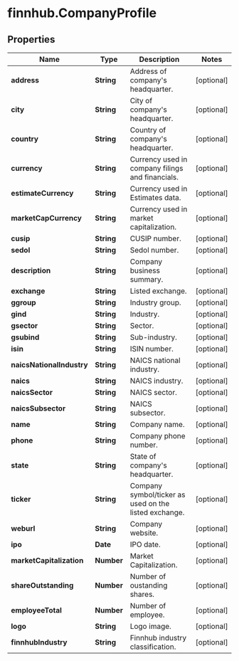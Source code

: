 # finnhub.CompanyProfile

## Properties

Name | Type | Description | Notes
------------ | ------------- | ------------- | -------------
**address** | **String** | Address of company&#39;s headquarter. | [optional] 
**city** | **String** | City of company&#39;s headquarter. | [optional] 
**country** | **String** | Country of company&#39;s headquarter. | [optional] 
**currency** | **String** | Currency used in company filings and financials. | [optional] 
**estimateCurrency** | **String** | Currency used in Estimates data. | [optional] 
**marketCapCurrency** | **String** | Currency used in market capitalization. | [optional] 
**cusip** | **String** | CUSIP number. | [optional] 
**sedol** | **String** | Sedol number. | [optional] 
**description** | **String** | Company business summary. | [optional] 
**exchange** | **String** | Listed exchange. | [optional] 
**ggroup** | **String** | Industry group. | [optional] 
**gind** | **String** | Industry. | [optional] 
**gsector** | **String** | Sector. | [optional] 
**gsubind** | **String** | Sub-industry. | [optional] 
**isin** | **String** | ISIN number. | [optional] 
**naicsNationalIndustry** | **String** | NAICS national industry. | [optional] 
**naics** | **String** | NAICS industry. | [optional] 
**naicsSector** | **String** | NAICS sector. | [optional] 
**naicsSubsector** | **String** | NAICS subsector. | [optional] 
**name** | **String** | Company name. | [optional] 
**phone** | **String** | Company phone number. | [optional] 
**state** | **String** | State of company&#39;s headquarter. | [optional] 
**ticker** | **String** | Company symbol/ticker as used on the listed exchange. | [optional] 
**weburl** | **String** | Company website. | [optional] 
**ipo** | **Date** | IPO date. | [optional] 
**marketCapitalization** | **Number** | Market Capitalization. | [optional] 
**shareOutstanding** | **Number** | Number of oustanding shares. | [optional] 
**employeeTotal** | **Number** | Number of employee. | [optional] 
**logo** | **String** | Logo image. | [optional] 
**finnhubIndustry** | **String** | Finnhub industry classification. | [optional] 


